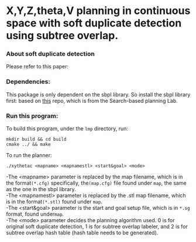 
# X,Y,Z,theta,V planning in continuous space with soft duplicate detection using subtree overlap.

### About soft duplicate detection
Please refer to this paper: 

### Dependencies:
This package is only dependent on the sbpl library.
So install the sbpl library first: based on [this](https://github.com/SushiStar/sbpl_cspace) repo, which is from the Search-based planning Lab.

### Run this program:
To build this program, under the ```lmp``` directory, run:
```
mkdir build && cd build
cmake ../ && make
```
To run the planner:
```
./xythetac <mapname> <mapnamestl> <start&goal> <mode>
```
-The \<mapname\> parameter is replaced by the map filename, which is in the format```(*.cfg)```  specifically, the```(map.cfg)``` file found under ```map```, the same as the one in the sbpl library. <br />
-The \<mapnamestl\> parameter is replaced by the .stl map filename, which is in the format```(*.stl)``` found under ```map```. <br />
-The \<start&goal\> parameter is the start and goal setup file, which is in ```*.sg``` format, found under```map```. <br />
-The  \<mode\> parameter decides the planning algorithm used. 0 is for original soft duplicate detection, 1 is for subtree overlap labeler, and 2 is for subtree overlap hash table (hash table needs to be generated).
